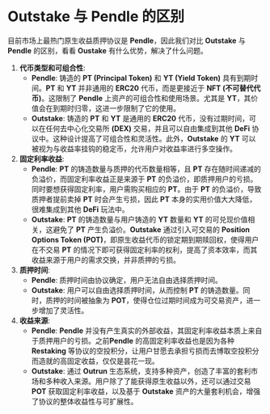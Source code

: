 # Outstake 与 Pendle 的区别

目前市场上最热门原生收益质押协议是 **Pendle**，因此我们对比 **Outstake** 与 **Pendle** 的区别，看看 **Oustake** 有什么优势，解决了什么问题。

1. **代币类型和可组合性**:
   * **Pendle**: 铸造的 **PT (Principal Token)** 和 **YT (Yield Token)** 具有到期时间。**PT** 和 **YT** 并非通用的 **ERC20** 代币，而是更接近于 **NFT (不可替代代币)**。这限制了 **Pendle** 上资产的可组合性和使用场景。尤其是 **YT**，其价值会在到期时归零，这进一步限制了它的使用。
   * **Outstake**: 铸造的 **PT** 和 **YT** 是通用的 **ERC20** 代币，没有过期时间，可以在任何去中心化交易所 **(DEX)** 交易，并且可以自由集成到其他 **DeFi** 协议中。这种设计提高了可组合性和灵活性。此外，**Outstake** 的 **YT** 可以被视为与收益率挂钩的稳定币，允许用户对收益率进行多空操作。
2. **固定利率收益**:
   * **Pendle**: **PT** 的铸造数量与质押的代币数量相等，且 **PT** 存在随时间递减的负溢价，而固定利率收益正是来源于 **PT** 的负溢价，即质押用户的亏损。同时要想获得固定利率，用户需购买相应的 **PT**。由于 **PT** 的负溢价，导致质押者提前卖掉 **PT** 时会产生亏损，因此 **PT** 本身的实用价值大大降低，很难集成到其他 **DeFi** 玩法中。
   * **Outstake**: **PT** 的铸造数量与用户铸造的 **YT** 数量和 **YT** 的可兑现价值相关，这避免了 **PT** 产生负溢价。**Outstake** 通过引入可交易的 **Position Options Token (POT)**，即原生收益代币的锁定期到期赎回权，使得用户在不交易 **PT** 的情况下即可获得固定利率的权利，提高了资本效率，而其收益来源于用户的需求交换，并非质押的亏损。
3. **质押时间**:
   * **Pendle**: 质押时间由协议确定，用户无法自由选择质押时间。
   * **Outstake**: 用户可以自由选择质押时间，从而控制 **PT** 的铸造数量。同时，质押的时间被抽象为 **POT**，使得仓位过期时间成为可交易资产，进一步增加了灵活性。
4. **收益来源**:
   * **Pendle**: **Pendle** 并没有产生真实的外部收益，其固定利率收益本质上来自于质押用户的亏损。之前**Pendle** 的高固定利率收益也是因为各种 **Restaking** 等协议的空投积分，让用户甘愿去承担亏损而去博取空投积分而造就的高固定收益，仅仅是昙花一现。
   * **Outstake**: 通过 **Outrun** 生态系统，支持多种资产，创造了丰富的套利市场和多种收入来源。用户除了了能获得原生收益以外，还可以通过交易 **POT** 获取固定利率收益，以及基于 **Outstake** 资产的大量套利机会，增强了协议的整体收益性与可扩展性。
